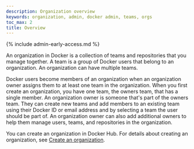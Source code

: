 ```yaml
---
description: Organization overview
keywords: organization, admin, docker admin, teams, orgs
toc_max: 2
title: Overview
---
```

{% include admin-early-access.md %}

An organization in Docker is a collection of teams and repositories that you manage together. A team is a group of Docker users that belong to an organization. An organization can have multiple teams.

Docker users become members of an organization when an organization owner assigns them to at least one team in the organization. When you first create an organization, you have one team, the owners team, that has a single member. An organization owner is someone that's part of the owners team. They can create new teams and add members to an existing team using their Docker ID or email address and by selecting a team the user should be part of. An organization owner can also add additional owners to help them manage users, teams, and repositories in the organization.

You can create an organization in Docker Hub. For details about creating an organization, see
[Create an organization](../../docker-hub/orgs.md#create-an-organization).

